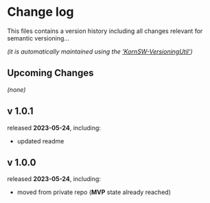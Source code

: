 # Change log
This files contains a version history including all changes relevant for semantic versioning...

*(it is automatically maintained using the ['KornSW-VersioningUtil'](https://github.com/KornSW/VersioningUtil))*




## Upcoming Changes

*(none)*



## v 1.0.1
released **2023-05-24**, including:
 - updated readme



## v 1.0.0
released **2023-05-24**, including:
 - moved from private repo (**MVP** state already reached)



